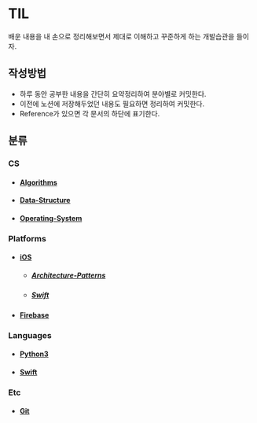 # TIL

 배운 내용을 내 손으로 정리해보면서 제대로 이해하고 꾸준하게 하는 개발습관을 들이자. 



## 작성방법

- 하루 동안 공부한 내용을 간단히 요약정리하여 분야별로 커밋한다. 
- 이전에 노션에 저장해두었던 내용도 필요하면 정리하여 커밋한다.
- Reference가 있으면 각 문서의 하단에 표기한다.



## 분류

### CS

- #### [Algorithms](https://github.com/dmsgk/TIL/tree/master/Algorithms)

- #### [Data-Structure](https://github.com/dmsgk/TIL/tree/master/Data-Structure)

- #### [Operating-System](https://github.com/dmsgk/TIL/tree/master/Operating-System)



### Platforms

- #### [iOS](https://github.com/dmsgk/TIL/tree/master/iOS)

  - ##### [Architecture-Patterns](https://github.com/dmsgk/TIL/tree/master/iOS/Architecture-Patterns)

  - ##### [Swift](https://github.com/dmsgk/TIL/tree/master/iOS/Swift)

- #### [Firebase](https://github.com/dmsgk/TIL/tree/master/Firebase)



### Languages

- #### [Python3](https://github.com/dmsgk/TIL/tree/master/Python3)

- #### [Swift](https://github.com/dmsgk/TIL/tree/master/iOS/Swift)



### Etc

- #### [Git](https://github.com/dmsgk/TIL/tree/master/Git)

